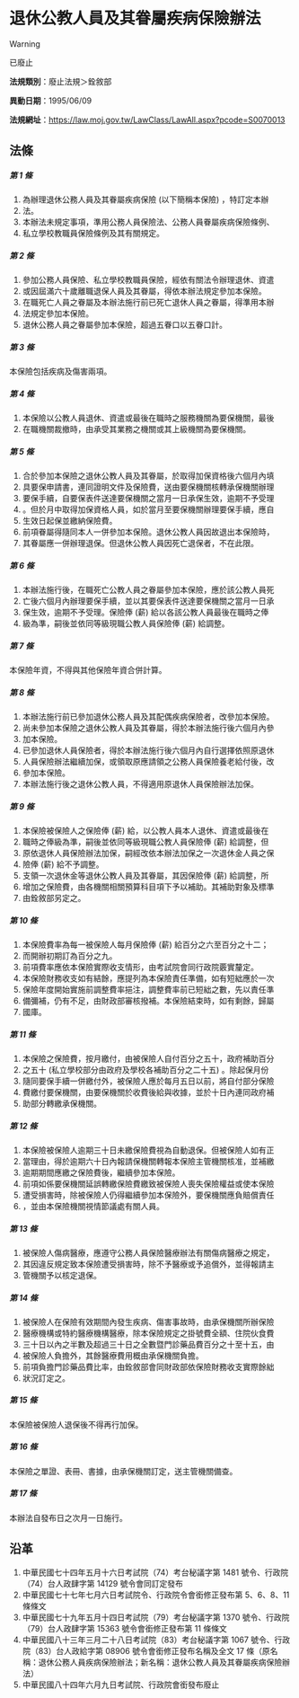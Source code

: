 # 退休公教人員及其眷屬疾病保險辦法


> [!WARNING]
> 已廢止


**法規類別**：廢止法規＞銓敘部

**異動日期**：1995/06/09  

**法規網址**：https://law.moj.gov.tw/LawClass/LawAll.aspx?pcode=S0070013



## 法條
##### 第 1 條
1. 為辦理退休公務人員及其眷屬疾病保險 (以下簡稱本保險) ，特訂定本辦
1. 法。
1. 本辦法未規定事項，準用公務人員保險法、公務人員眷屬疾病保險條例、
1. 私立學校教職員保險條例及其有關規定。

##### 第 2 條
1. 參加公務人員保險、私立學校教職員保險，經依有關法令辦理退休、資遣
1. 或因屆滿六十歲離職退保人員及其眷屬，得依本辦法規定參加本保險。
1. 在職死亡人員之眷屬及本辦法施行前已死亡退休人員之眷屬，得準用本辦
1. 法規定參加本保險。
1. 退休公務人員之眷屬參加本保險，超過五眷口以五眷口計。

##### 第 3 條
本保險包括疾病及傷害兩項。

##### 第 4 條
1. 本保險以公教人員退休、資遣或最後在職時之服務機關為要保機關，最後
1. 在職機關裁撤時，由承受其業務之機關或其上級機關為要保機關。

##### 第 5 條
1. 合於參加本保險之退休公教人員及其眷屬，於取得加保資格後六個月內填
1. 具要保申請書，連同證明文件及保險費，送由要保機關核轉承保機關辦理
1. 要保手續，自要保表件送達要保機關之當月一日承保生效，逾期不予受理
1. 。但於月中取得加保資格人員，如於當月至要保機關辦理要保手續，應自
1. 生效日起保並繳納保險費。
1. 前項眷屬得隨同本人一併參加本保險。退休公教人員因故退出本保險時，
1. 其眷屬應一併辦理退保。但退休公教人員因死亡退保者，不在此限。

##### 第 6 條
1. 本辦法施行後，在職死亡公教人員之眷屬參加本保險，應於該公教人員死
1. 亡後六個月內辦理要保手續，並以其要保表件送達要保機關之當月一日承
1. 保生效，逾期不予受理。保險俸 (薪) 給以各該公教人員最後在職時之俸
1. 級為準，嗣後並依同等級現職公教人員保險俸 (薪) 給調整。

##### 第 7 條
本保險年資，不得與其他保險年資合併計算。

##### 第 8 條
1. 本辦法施行前已參加退休公務人員及其配偶疾病保險者，改參加本保險。
1. 尚未參加本保險之退休公教人員及其眷屬，得於本辦法施行後六個月內參
1. 加本保險。
1. 已參加退休人員保險者，得於本辦法施行後六個月內自行選擇依照原退休
1. 人員保險辦法繼續加保，或領取原應請領之公務人員保險養老給付後，改
1. 參加本保險。
1. 本辦法施行後之退休公教人員，不得適用原退休人員保險辦法加保。

##### 第 9 條
1. 本保險被保險人之保險俸 (薪) 給，以公教人員本人退休、資遣或最後在
1. 職時之俸級為準，嗣後並依同等級現職公教人員保險俸 (薪) 給調整，但
1. 原依退休人員保險辦法加保，嗣經改依本辦法加保之一次退休金人員之保
1. 險俸 (薪) 給不予調整。
1. 支領一次退休金等退休公教人員及其眷屬，其因保險俸 (薪) 給調整，所
1. 增加之保險費，由各機關相關預算科目項下予以補助。其補助對象及標準
1. 由銓敘部另定之。

##### 第 10 條
1. 本保險費率為每一被保險人每月保險俸 (薪) 給百分之六至百分之十二；
1. 而開辦初期訂為百分之九。
1. 前項費率應依本保險實際收支情形，由考試院會同行政院覈實釐定。
1. 本保險財務收支如有結餘，應提列為本保險責任準備，如有短絀應於一次
1. 保險年度開始實施前調整費率挹注，調整費率前已短絀之數，先以責任準
1. 備彌補，仍有不足，由財政部審核撥補。本保險結束時，如有剩餘，歸屬
1. 國庫。

##### 第 11 條
1. 本保險之保險費，按月繳付，由被保險人自付百分之五十，政府補助百分
1. 之五十 (私立學校部分由政府及學校各補助百分之二十五) 。除起保月份
1. 隨同要保手續一併繳付外，被保險人應於每月五日以前，將自付部分保險
1. 費繳付要保機關，由要保機關於收費後給與收據，並於十日內連同政府補
1. 助部分轉繳承保機關。

##### 第 12 條
1. 本保險被保險人逾期三十日未繳保險費視為自動退保。但被保險人如有正
1. 當理由，得於逾期六十日內報請保機關轉報本保險主管機關核准，並補繳
1. 逾期期間應繳之保險費後，繼續參加本保險。
1. 前項如係要保機關延誤轉繳保險費繳致被保險人喪失保險權益或使本保險
1. 遭受損害時，除被保險人仍得繼續參加本保險外，要保機關應負賠償責任
1. ，並由本保險機關視情節議處有關人員。

##### 第 13 條
1. 被保險人傷病醫療，應遵守公務人員保險醫療辦法有關傷病醫療之規定，
1. 其因違反規定致本保險遭受損害時，除不予醫療或予追償外，並得報請主
1. 管機關予以核定退保。

##### 第 14 條
1. 被保險人在保險有效期間內發生疾病、傷害事故時，由承保機關所辦保險
1. 醫療機構或特約醫療機構醫療，除本保險規定之掛號費全額、住院伙食費
1. 三十日以內之半數及超過三十日之全數暨門診藥品費百分之十至十五，由
1. 被保險人負擔外，其餘醫療費用概由承保機關負擔。
1. 前項負擔門診藥品費比率，由銓敘部會同財政部依保險財務收支實際餘絀
1. 狀況訂定之。

##### 第 15 條
本保險被保險人退保後不得再行加保。

##### 第 16 條
本保險之單證、表冊、書據，由承保機關訂定，送主管機關備查。

##### 第 17 條
本辦法自發布日之次月一日施行。

## 沿革
1. 中華民國七十四年五月十六日考試院（74）考台秘議字第 1481 號令、行政院（74）台人政肆字第 14129  號令會同訂定發布
1. 中華民國七十七年七月六日考試院令、行政院令會銜修正發布第 5、6、8、11 條條文
1. 中華民國七十九年五月十四日考試院（79）考台秘議字第 1370 號令、行政院（79）台人政肆字第 15363  號令會銜修正發布第 11 條條文
1. 中華民國八十三年三月二十八日考試院（83）考台秘議字第 1067 號令、行政院（83）台人政給字第 08906  號令會銜修正發布名稱及全文 17 條（原名稱：退休公務人員疾病保險辦法；新名稱：退休公教人員及其眷屬疾病保險辦法）
1. 中華民國八十四年六月九日考試院、行政院會銜發布廢止
